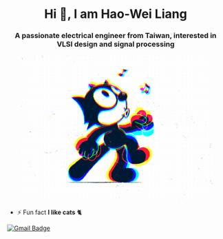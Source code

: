<h1 align="center">Hi 👋, I am Hao-Wei Liang</h1>
<h3 align="center">A passionate electrical engineer from Taiwan, interested in VLSI design and signal processing</h3>

<!--
<p align="center">
<img align='center' src='https://user-images.githubusercontent.com/5713670/87202985-820dcb80-c2b6-11ea-9f56-7ec461c497c3.gif' width='200"'>
</p>
-->

<p align="center">
  <img src="./src/walk.gif" alt="animated" width="450"/>
</p>

- ⚡ Fun fact **I like cats** :cat2: 

[![Gmail Badge](https://img.shields.io/badge/-howard881220@gmail.com-c14438?style=flat-square&logo=Gmail&logoColor=white&link=mailto:howard881220@gmail.com)](mailto:howard881220@gmail.com)

<p align="left">
</p>
